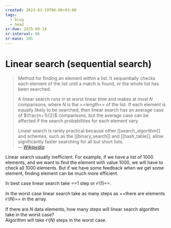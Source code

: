 ```yaml
---
created: 2023-03-19T00:00+03:00
tags:
  - blog
  - head
sr-due: 2025-09-14
sr-interval: 66
sr-ease: 205
---
```


# Linear search (sequential search)

> Method for finding an element within a list. It sequentially checks each element of the list until a match is found, or the whole list has been searched.
>
> A linear search runs in at worst linear time and makes at most $N$ comparisons, where $N$ is the ==length== of the list. If each element is equally likely to be searched, then linear search has an average case of $\frac{n+1}{2}$ comparisons, but the average case can be affected if the search probabilities for each element vary.
>
> Linear search is rarely practical because other [[search_algorithm]] and schemes, such as the [[binary_search]] and [[hash_table]], allow significantly faster searching for all but short lists.\
> — <cite>[Wikipedia](https://en.wikipedia.org/wiki/Linear_search)</cite>

Linear search usually inefficient. For example, if we have a list of 1000 elements, and we want to find the element with value 1000, we will have to check all 1000 elements. But if we have some feedback when we get some element, finding element can be much more efficient.

In best case linear search take ==1 step or $\mathcal{O}(1)$==.

In the worst case linear search take as many steps as ==there are elements $\mathcal{O}(N)$== in the array.

If there are $N$ data elements, how many steps will linear search algorithm take in the worst case?
<br class="f">
Algorithm will take $\mathcal{O}(N)$ steps in the worst case.